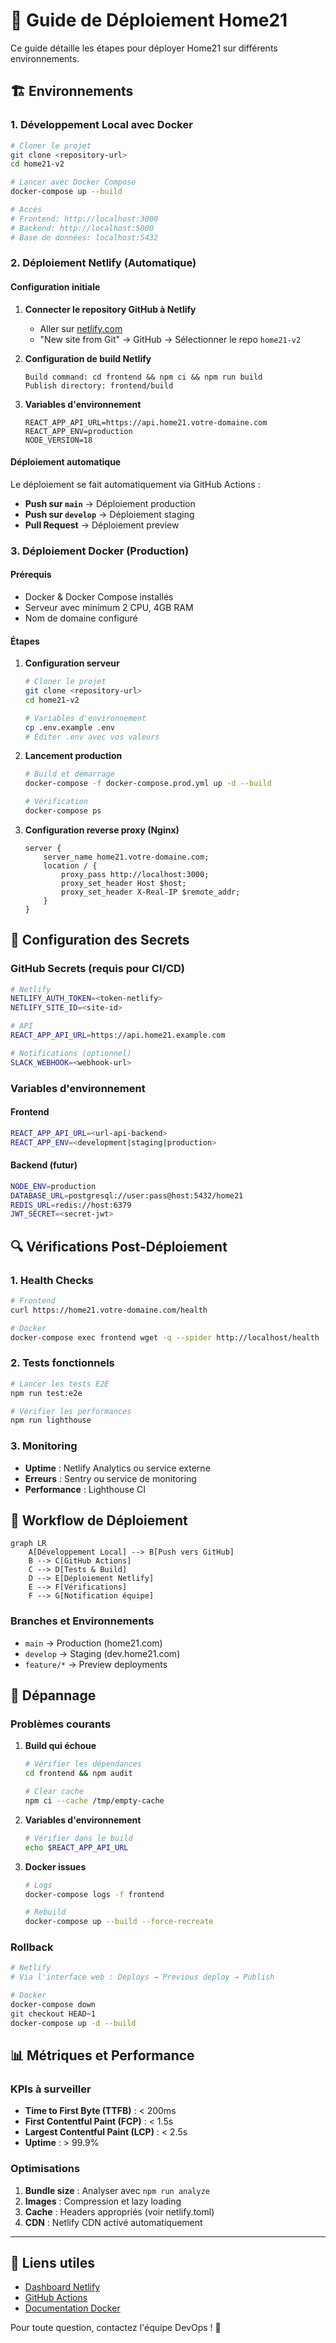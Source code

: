 # 🚀 Guide de Déploiement Home21

Ce guide détaille les étapes pour déployer Home21 sur différents environnements.

## 🏗️ Environnements

### 1. Développement Local avec Docker

```bash
# Cloner le projet
git clone <repository-url>
cd home21-v2

# Lancer avec Docker Compose
docker-compose up --build

# Accès
# Frontend: http://localhost:3000
# Backend: http://localhost:5000
# Base de données: localhost:5432
```

### 2. Déploiement Netlify (Automatique)

#### Configuration initiale

1. **Connecter le repository GitHub à Netlify**
   - Aller sur [netlify.com](https://netlify.com)
   - "New site from Git" → GitHub → Sélectionner le repo `home21-v2`

2. **Configuration de build Netlify**
   ```
   Build command: cd frontend && npm ci && npm run build
   Publish directory: frontend/build
   ```

3. **Variables d'environnement**
   ```
   REACT_APP_API_URL=https://api.home21.votre-domaine.com
   REACT_APP_ENV=production
   NODE_VERSION=18
   ```

#### Déploiement automatique

Le déploiement se fait automatiquement via GitHub Actions :
- **Push sur `main`** → Déploiement production
- **Push sur `develop`** → Déploiement staging
- **Pull Request** → Déploiement preview

### 3. Déploiement Docker (Production)

#### Prérequis
- Docker & Docker Compose installés
- Serveur avec minimum 2 CPU, 4GB RAM
- Nom de domaine configuré

#### Étapes

1. **Configuration serveur**
   ```bash
   # Cloner le projet
   git clone <repository-url>
   cd home21-v2
   
   # Variables d'environnement
   cp .env.example .env
   # Éditer .env avec vos valeurs
   ```

2. **Lancement production**
   ```bash
   # Build et démarrage
   docker-compose -f docker-compose.prod.yml up -d --build
   
   # Vérification
   docker-compose ps
   ```

3. **Configuration reverse proxy (Nginx)**
   ```nginx
   server {
       server_name home21.votre-domaine.com;
       location / {
           proxy_pass http://localhost:3000;
           proxy_set_header Host $host;
           proxy_set_header X-Real-IP $remote_addr;
       }
   }
   ```

## 🔧 Configuration des Secrets

### GitHub Secrets (requis pour CI/CD)

```bash
# Netlify
NETLIFY_AUTH_TOKEN=<token-netlify>
NETLIFY_SITE_ID=<site-id>

# API
REACT_APP_API_URL=https://api.home21.example.com

# Notifications (optionnel)
SLACK_WEBHOOK=<webhook-url>
```

### Variables d'environnement

#### Frontend
```bash
REACT_APP_API_URL=<url-api-backend>
REACT_APP_ENV=<development|staging|production>
```

#### Backend (futur)
```bash
NODE_ENV=production
DATABASE_URL=postgresql://user:pass@host:5432/home21
REDIS_URL=redis://host:6379
JWT_SECRET=<secret-jwt>
```

## 🔍 Vérifications Post-Déploiement

### 1. Health Checks

```bash
# Frontend
curl https://home21.votre-domaine.com/health

# Docker
docker-compose exec frontend wget -q --spider http://localhost/health
```

### 2. Tests fonctionnels

```bash
# Lancer les tests E2E
npm run test:e2e

# Vérifier les performances
npm run lighthouse
```

### 3. Monitoring

- **Uptime** : Netlify Analytics ou service externe
- **Erreurs** : Sentry ou service de monitoring
- **Performance** : Lighthouse CI

## 🔄 Workflow de Déploiement

```mermaid
graph LR
    A[Développement Local] --> B[Push vers GitHub]
    B --> C[GitHub Actions]
    C --> D[Tests & Build]
    D --> E[Déploiement Netlify]
    E --> F[Vérifications]
    F --> G[Notification équipe]
```

### Branches et Environnements

- `main` → Production (home21.com)
- `develop` → Staging (dev.home21.com)  
- `feature/*` → Preview deployments

## 🐛 Dépannage

### Problèmes courants

1. **Build qui échoue**
   ```bash
   # Vérifier les dépendances
   cd frontend && npm audit
   
   # Clear cache
   npm ci --cache /tmp/empty-cache
   ```

2. **Variables d'environnement**
   ```bash
   # Vérifier dans le build
   echo $REACT_APP_API_URL
   ```

3. **Docker issues**
   ```bash
   # Logs
   docker-compose logs -f frontend
   
   # Rebuild
   docker-compose up --build --force-recreate
   ```

### Rollback

```bash
# Netlify
# Via l'interface web : Deploys → Previous deploy → Publish

# Docker
docker-compose down
git checkout HEAD~1
docker-compose up -d --build
```

## 📊 Métriques et Performance

### KPIs à surveiller

- **Time to First Byte (TTFB)** : < 200ms
- **First Contentful Paint (FCP)** : < 1.5s
- **Largest Contentful Paint (LCP)** : < 2.5s
- **Uptime** : > 99.9%

### Optimisations

1. **Bundle size** : Analyser avec `npm run analyze`
2. **Images** : Compression et lazy loading
3. **Cache** : Headers appropriés (voir netlify.toml)
4. **CDN** : Netlify CDN activé automatiquement

---

## 🔗 Liens utiles

- [Dashboard Netlify](https://app.netlify.com/)
- [GitHub Actions](https://github.com/votre-org/home21-v2/actions)
- [Documentation Docker](https://docs.docker.com/)

Pour toute question, contactez l'équipe DevOps ! 🚀